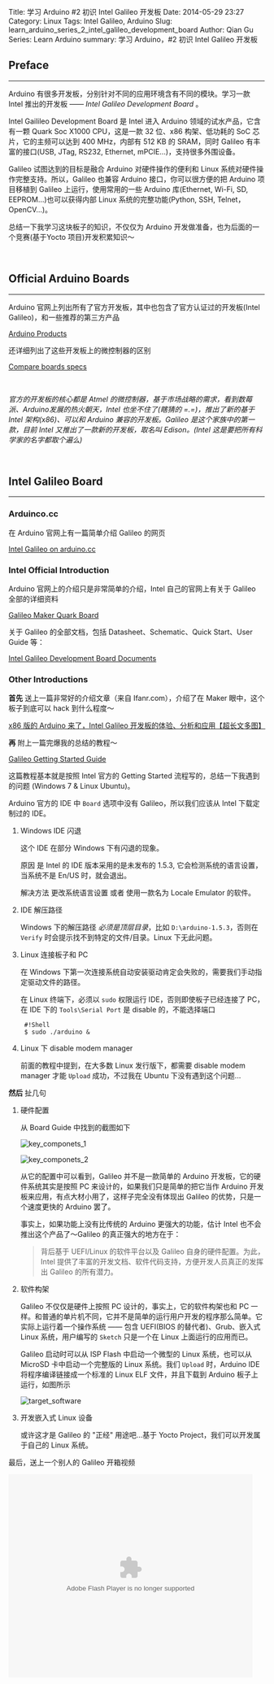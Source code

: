 Title: 学习 Arduino #2 初识 Intel Galileo 开发板
Date: 2014-05-29 23:27
Category: Linux
Tags: Intel Galileo, Arduino 
Slug: learn_arduino_series_2_intel_galileo_development_board
Author: Qian Gu
Series: Learn Arduino
summary: 学习 Arduino，#2 初识 Intel Galileo 开发板

## Preface
* * *

Arduino 有很多开发板，分别针对不同的应用环境含有不同的模块。学习一款 Intel 推出的开发板 —— *Intel Galileo Development Board* 。

Intel Gailileo Development Board 是 Intel 进入 Arduino 领域的试水产品，它含有一颗 Quark Soc X1000 CPU，这是一款 32 位、x86 构架、低功耗的 SoC 芯片，它的主频可以达到 400 MHz，内部有 512 KB 的 SRAM，同时 Galileo 有丰富的接口(USB, JTag, RS232, Ethernet, mPCIE...)，支持很多外围设备。

Galileo 试图达到的目标是融合 Arduino 对硬件操作的便利和 Linux 系统对硬件操作完整支持。所以，Galileo 也兼容 Arduino 接口，你可以很方便的把 Arduino 项目移植到 Galileo 上运行，使用常用的一些 Arduino 库(Ethernet, Wi-Fi, SD, EEPROM...)也可以获得内部 Linux 系统的完整功能(Python, SSH, Telnet， OpenCV...)。

总结一下我学习这块板子的知识，不仅仅为 Arduino 开发做准备，也为后面的一个竞赛(基于Yocto 项目)开发积累知识～

<br>

## Official Arduino Boards
* * *

Arduino 官网上列出所有了官方开发板，其中也包含了官方认证过的开发板(Intel Galileo)，和一些推荐的第三方产品

[Arduino Products][products]

还详细列出了这些开发板上的微控制器的区别

[Compare boards specs][compare]

[compare]: http://arduino.cc/en/Products.Compare
[products]: http://arduino.cc/en/Main/Products

<br>

*官方的开发板的核心都是 Atmel 的微控制器，基于市场战略的需求，看到数莓派、Arduino发展的热火朝天，Intel 也坐不住了(瞎猜的 =.=)，推出了新的基于 Intel 架构(x86)、可以和 Arduino 兼容的开发板。Galileo 是这个家族中的第一款，目前 Intel 又推出了一款新的开发板，取名叫 Edison。(Intel 这是要把所有科学家的名字都取个遍么)*

<br>

## Intel Galileo Board
* * *

### Arduinco.cc

在 Arduino 官网上有一篇简单介绍 Galileo 的网页

[Intel Galileo on arduino.cc][galileo on arduino.cc]

### Intel Official Introduction

Arduino 官网上的介绍只是非常简单的介绍，Intel 自己的官网上有关于 Galileo 全部的详细资料

[Galileo Maker Quark Board][galileo on intel]

关于 Galileo 的全部文档，包括 Datasheet、Schematic、Quick Start、User Guide 等：

[Intel Galileo Development Board Documents][galileo documents]

### Other Introductions 

**首先** 送上一篇非常好的介绍文章（来自 Ifanr.com），介绍了在 Maker 眼中，这个板子到底可以 hack 到什么程度～

[x86 版的 Arduino 来了，Intel Galileo 开发板的体验、分析和应用【超长文多图】][galileo on ifanr]

**再** 附上一篇完爆我的总结的教程～

[Galileo Getting Started Guide][Galileo Getting Started Guide]

这篇教程基本就是按照 Intel 官方的 Getting Started 流程写的，总结一下我遇到的问题 (Windows 7 & Linux Ubuntu)。

Arduino 官方的 IDE 中 `Board` 选项中没有 Galileo，所以我们应该从 Intel 下载定制过的 IDE。

1. Windows IDE 闪退

    这个 IDE 在部分 Windows 下有闪退的现象。
    
    原因 是 Intel 的 IDE 版本采用的是未发布的 1.5.3, 它会检测系统的语言设置，当系统不是 En/US 时，就会退出。
    
    解决方法 更改系统语言设置 或者 使用一款名为 Locale Emulator 的软件。
    
2. IDE 解压路径

    Windows 下的解压路径 *必须是顶层目录*，比如 `D:\arduino-1.5.3`，否则在 `Verify` 时会提示找不到特定的文件/目录。Linux 下无此问题。
    
3. Linux 连接板子和 PC

    在 Windows 下第一次连接系统自动安装驱动肯定会失败的，需要我们手动指定驱动文件的路径。
    
    在 Linux 终端下，必须以 `sudo` 权限运行 IDE，否则即使板子已经连接了 PC，在 IDE 下的 `Tools\Serial Port` 是 disable 的，不能选择端口
    
        #!Shell
        $ sudo ./arduino &
        
4. Linux 下 disable modem manager

    前面的教程中提到，在大多数 Linux 发行版下，都需要 disable modem manager 才能 `Upload` 成功，不过我在 Ubuntu 下没有遇到这个问题...
    
**然后** 扯几句

1. 硬件配置

    从 Board Guide 中找到的截图如下
    
    ![key_componets_1](/images/learning-arduino-series-2-intel-galileo-development-board/key_components_1.png)

    ![key_componets_2](/images/learning-arduino-series-2-intel-galileo-development-board/key_components_2.png)

    从它的配置中可以看到，Galileo 并不是一款简单的 Arduino 开发板，它的硬件系统其实是按照 PC 来设计的，如果我们只是简单的把它当作 Arduino 开发板来应用，有点大材小用了，这样子完全没有体现出 Galileo 的优势，只是一个速度更快的 Arduino 罢了。
    
    事实上，如果功能上没有比传统的 Arduino 更强大的功能，估计 Intel 也不会推出这个产品了～Galileo 的真正强大的地方在于：

    > 背后基于 UEFI/Linux 的软件平台以及 Galileo 自身的硬件配置。为此，Intel 提供了丰富的开发文档、软件代码支持，方便开发人员真正的发挥出 Galileo 的所有潜力。
    
2. 软件构架

    Galileo 不仅仅是硬件上按照 PC 设计的，事实上，它的软件构架也和 PC 一样。和普通的单片机不同，它并不是简单的运行用户开发的程序那么简单。它实际上运行着一个操作系统 —— 包含 UEFI(BIOS 的替代者)、Grub、嵌入式 Linux 系统，用户编写的 `Sketch` 只是一个在 Linux 上面运行的应用而已。
    
    Galileo 启动时可以从 ISP Flash 中启动一个微型的 Linux 系统，也可以从 MicroSD 卡中启动一个完整版的 Linux 系统。我们 `Upload` 时，Arduino IDE 将程序编译链接成一个标准的 Linux ELF 文件，并且下载到 Arduino 板子上运行，如图所示
    
    ![target_software](/images/learning-arduino-series-2-intel-galileo-development-board/target_software.png)
    
3. 开发嵌入式 Linux 设备

    或许这才是 Galileo 的 "正经" 用途吧...基于 Yocto Project，我们可以开发属于自己的 Linux 系统。

最后，送上一个别人的 Galileo 开箱视频

<embed src="http://player.youku.com/player.php/sid/XNjQ0NTMzMjYw/v.swf" allowFullScreen="true" quality="high" width="480" height="400" align="middle" allowScriptAccess="always" type="application/x-shockwave-flash"></embed>

[galileo on arduino.cc]: http://arduino.cc/en/ArduinoCertified/IntelGalileo
[galileo on intel]: http://www.intel.cn/content/www/cn/zh/do-it-yourself/galileo-maker-quark-board.html
[galileo documents]: https://communities.intel.com/community/makers/documentation/galileodocuments
[Galileo Getting Started Guide]: https://learn.sparkfun.com/tutorials/galileo-getting-started-guide
[galileo on ifanr]: http://www.ifanr.com/388835

